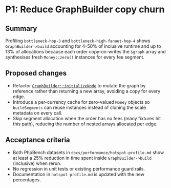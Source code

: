 # P1: Reduce GraphBuilder copy churn

## Summary
Profiling `bottleneck-hop-3` and `bottleneck-high-fanout-hop-4` shows
`GraphBuilder->build` accounting for 4–50% of inclusive runtime and up to 13% of
allocations because each order copy-on-writes the `$graph` array and synthesises
fresh `Money::zero()` instances for every fee segment.

## Proposed changes
- Refactor [`GraphBuilder::initializeNode`](../../src/Application/Graph/GraphBuilder.php)
  to mutate the graph by reference rather than returning a new array, avoiding a
  copy for every edge.
- Introduce a per-currency cache for zero-valued `Money` objects so `buildSegments`
  can reuse instances instead of cloning the scale metadata on every call.
- Skip segment allocation when the order has no fees (many fixtures hit this path),
  reducing the number of nested arrays allocated per edge.

## Acceptance criteria
- Both PhpBench datasets in `docs/performance/hotspot-profile.md` show at least a
  25% reduction in time spent inside `GraphBuilder->build` (inclusive) when rerun.
- No regression in unit tests or existing performance guard rails.
- Documentation in `hotspot-profile.md` is updated with the new percentages.
